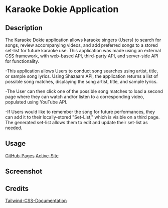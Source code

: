 # Karaoke Dokie Application

## Description

The Karaoke Dokie application allows karaoke singers (Users) to search for songs, review accompanying videos, and add preferred songs to a stored set-list for future karaoke use. This application was made using an external CSS framework, with web-based API, third-party API, and server-side API for functionality.

-This application allows Users to conduct song searches using artist, title, or sample song lyrics. Using Shazaam API, the application returns a list of possible song matches, displaying the song artist, title, and sample lyrics. 

-The User can then click one of the possible song matches to load a second page where they can watch and/or listen to a corresponding video, populated using YouTube API. 

-If Users would like to remember the song for future performances, they can add it to their locally-stored "Set-List," which is visible on a third page. The generated set-list allows them to edit and update their set-list as needed.

## Usage

[GitHub-Pages](https://github.com/charles-ram/karaoke-dokie-project)
[Active-Site](https://charles-ram.github.io/karaoke-dokie-project/)

## Screenshot

<!--Screenshots of each page-->

## Credits

[Tailwind-CSS-Documentation](https://tailwindcss.com/docs/installation)


<!--General Format, as above [Description of resource and how it was used](Resource Link)-->


<!--APIs used-->

<!--Be sure to keep track of reference material other than API, so that we can give credit. Better to over-cite than under-->


